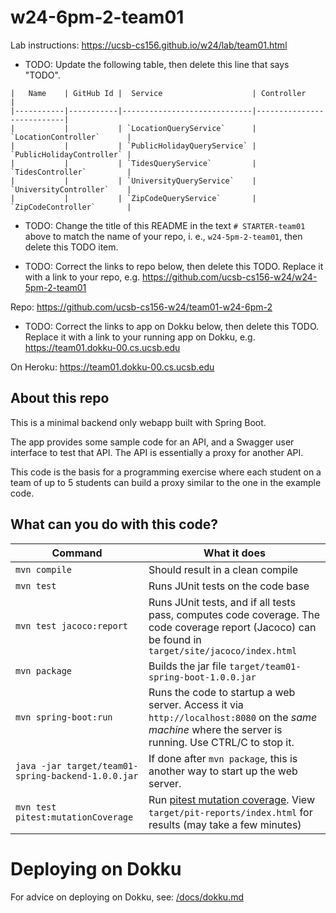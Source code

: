 # w24-6pm-2-team01

Lab instructions: <https://ucsb-cs156.github.io/w24/lab/team01.html>

* TODO: Update the following table, then delete this line that says "TODO".

```
|   Name    | GitHub Id |  Service                    | Controller                |
|-----------|-----------|-----------------------------|---------------------------|
|           |           | `LocationQueryService`      | `LocationController`      |
|           |           | `PublicHolidayQueryService` | `PublicHolidayController` |
|           |           | `TidesQueryService`         | `TidesController`         |
|           |           | `UniversityQueryService`    | `UniversityController`    |
|           |           | `ZipCodeQueryService`       | `ZipCodeController`       |
```


* TODO: Change the title of this README
  in the text `# STARTER-team01` above
  to match the name of your repo, i. e., `w24-5pm-2-team01`, then delete
  this TODO item.

* TODO: Correct the links to repo below,
  then delete this TODO.  Replace it with
  a link to your repo, e.g.
  https://github.com/ucsb-cs156-w24/w24-5pm-2-team01

Repo: https://github.com/ucsb-cs156-w24/team01-w24-6pm-2

* TODO: Correct the links to app on Dokku below,
  then delete this TODO.  Replace it with
  a link to your running app on Dokku, e.g.
  https://team01.dokku-00.cs.ucsb.edu

On Heroku: https://team01.dokku-00.cs.ucsb.edu

## About this repo

This is a minimal backend only webapp built with Spring Boot.

The app provides some sample code for an API, and a Swagger user interface
to test that API.  The API is essentially a proxy for another API.

This code is the basis for a programming exercise where each student on a
team of up to 5 students can build a proxy similar to the one in the example code.

## What can you do with this code?

| Command | What it does   |
|----------|---------------------------------------|
| `mvn compile` | Should result in a clean compile |
| `mvn test` | Runs JUnit tests on the code base |
| `mvn test jacoco:report` | Runs JUnit tests, and if all tests pass, computes code coverage.  The code coverage report (Jacoco) can be found in `target/site/jacoco/index.html` |
| `mvn package` | Builds the jar file `target/team01-spring-boot-1.0.0.jar` |
| `mvn spring-boot:run` | Runs the code to startup a web server.  Access it via `http://localhost:8080` on the *same machine* where the server is running.  Use CTRL/C to stop it. |
| `java -jar target/team01-spring-backend-1.0.0.jar` | If done after `mvn package`, this is another way to start up the web server.|
| `mvn test pitest:mutationCoverage` | Run [pitest mutation coverage](https://pitest.org).  View `target/pit-reports/index.html` for results (may take a few minutes)|

# Deploying on Dokku

For advice on deploying on Dokku, see: [/docs/dokku.md](/docs/dokku.md)

